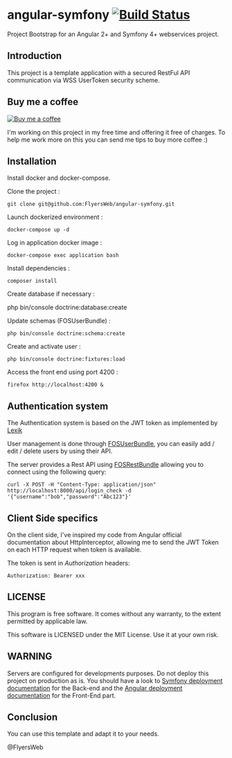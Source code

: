 angular-symfony [![Build Status](https://travis-ci.org/FlyersWeb/angular-symfony.svg?branch=master)](https://travis-ci.org/FlyersWeb/angular-symfony)
===============

Project Bootstrap for an Angular 2+ and Symfony 4+ webservices project.

Introduction
------------

This project is a template application with a secured RestFul API communication via WSS UserToken security scheme.

Buy me a coffee
---------------

[![Buy me a coffee](https://raw.githubusercontent.com/FlyersWeb/angular-symfony/master/buy-me-a-coffee.png)](https://paypal.me/nac1dbois)

I'm working on this project in my free time and offering it free of charges. To help me work more on this you can send me tips to buy more coffee :)

Installation
------------

Install docker and docker-compose.

Clone the project :

	git clone git@github.com:FlyersWeb/angular-symfony.git

Launch dockerized environment :

	docker-compose up -d

Log in application docker image :

	docker-compose exec application bash

Install dependencies :

	composer install

Create database if necessary :

  php bin/console doctrine:database:create

Update schemas (FOSUserBundle) :

	php bin/console doctrine:schema:create

Create and activate user :

	php bin/console doctrine:fixtures:load

Access the front end using port 4200 :

	firefox http://localhost:4200 &

Authentication system
---------------------

The Authentication system is based on the JWT token as implemented by [Lexik](https://github.com/lexik/LexikJWTAuthenticationBundle)

User management is done through [FOSUserBundle](https://github.com/FriendsOfSymfony/FOSUserBundle), you can easily add / edit / delete users by using their API.

The server provides a Rest API using [FOSRestBundle](https://github.com/FriendsOfSymfony/FOSRestBundle) allowing you to connect using the following query: 

`curl -X POST -H "Content-Type: application/json" http://localhost:8000/api/login_check -d '{"username":"bob","password":"Abc123"}'`

Client Side specifics
---------------------

On the client side, I've inspired my code from Angular official documentation about HttpInterceptor, allowing me to send the JWT Token on each HTTP request when token is available.

The token is sent in *Authorization* headers: 

`Authorization: Bearer xxx`

LICENSE
-------

This program is free software. It comes without any warranty, to the extent permitted by applicable law.

This software is LICENSED under the MIT License. Use it at your own risk.

WARNING
-------

Servers are configured for developments purposes. Do not deploy this project on production as is. You should have a look to [Symfony deployment documentation](https://symfony.com/doc/4.4/deployment.html) for the Back-end and the [Angular deployment documentation](https://angular.io/guide/deployment) for the Front-End part.

Conclusion
----------

You can use this template and adapt it to your needs.

@FlyersWeb
